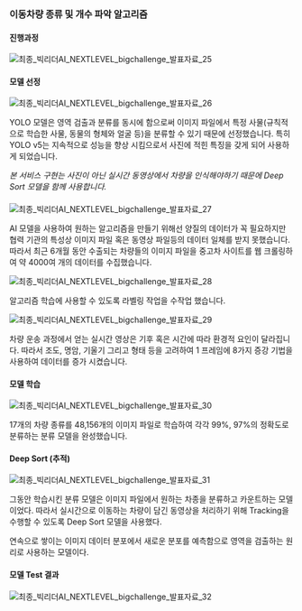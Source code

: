 ### 이동차량 종류 및 개수 파악 알고리즘 

#### 진행과정 
![최종_빅리더AI_NEXTLEVEL_bigchallenge_발표자료_25](https://user-images.githubusercontent.com/67791317/203755214-73003e96-8b95-493b-a638-1714bcadb4ba.jpg)

#### 모델 선정 
![최종_빅리더AI_NEXTLEVEL_bigchallenge_발표자료_26](https://user-images.githubusercontent.com/67791317/203755219-fc413129-eb2c-4753-9620-bc2bf4d3996c.jpg)

YOLO 모델은 영역 검출과 분류를 동시에 함으로써 이미지 파일에서 특정 사물(규칙적으로 학습한 사물, 동물의 형체와 얼굴 등)을 분류할 수 있기 때문에 선정했습니다. 특히 YOLO v5는 지속적으로 성능을 향상 시킴으로서 사진에 적힌 특징을 갖게 되어 사용하게 되었습니다. 

*본 서비스 구현는 사진이 아닌 실시간 동영상에서 차량을 인식해야하기 때문에 Deep Sort 모델을 함께 사용합니다.*

#### 
![최종_빅리더AI_NEXTLEVEL_bigchallenge_발표자료_27](https://user-images.githubusercontent.com/67791317/203755222-026f2a06-0c52-4535-8f8d-2f5804d42b48.jpg)

AI 모델을 사용하여 원하는 알고리즘을 만들기 위해선 양질의 데이터가 꼭 필요하지만 협력 기관의 특성상 이미지 파일 혹은 동영상 파일등의 데이터 일체를 받지 못했습니다. 따라서 최근 6개월 동안 수출되는 차량들의 이미지 파일을 중고차 사이트를 웹 크롤링하여 약 4000여 개의 데이터를 수집했습니다. 

![최종_빅리더AI_NEXTLEVEL_bigchallenge_발표자료_28](https://user-images.githubusercontent.com/67791317/203755227-8fdaceaa-c3f0-4443-ad07-f5a436999070.jpg)

알고리즘 학습에 사용할 수 있도록 라벨링 작업을 수작업 했습니다. 

![최종_빅리더AI_NEXTLEVEL_bigchallenge_발표자료_29](https://user-images.githubusercontent.com/67791317/203755232-64360086-961b-473d-826b-2bc98042bd1d.jpg)

차량 운송 과정에서 얻는 실시간 영상은 기후 혹은 시간에 따라 환경적 요인이 달라집니다. 따라서 조도, 명암, 기울기 그리고 형태 등을 고려하여 1 프레임에 8가지 증강 기법을 사용하여 데이터를 증가 시켰습니다. 

#### 모델 학습

![최종_빅리더AI_NEXTLEVEL_bigchallenge_발표자료_30](https://user-images.githubusercontent.com/67791317/203755236-714c6111-63f5-4963-a743-5b04df870482.jpg)

17개의 차량 종류를 48,156개의 이미지 파일로 학습하여 각각 99%, 97%의 정확도로 분류하는 분류 모델을 완성했습니다. 

#### Deep Sort (추적)

![최종_빅리더AI_NEXTLEVEL_bigchallenge_발표자료_31](https://user-images.githubusercontent.com/67791317/203755240-22c17c8d-2b74-4b8f-9e94-a2f7ca842487.jpg)

그동안 학습시킨 분류 모델은 이미지 파일에서 원하는 차종을 분류하고 카운트하는 모델이었다. 따라서 실시간으로 이동하는 차량이 담긴 동영상을 처리하기 위해 Tracking을 수행할 수 있도록 Deep Sort 모델을 사용했다.   

연속으로 쌓이는 이미지 데이터 분포에서 새로운 분포를 예측함으로 영역을 검출하는 원리로 사용하는 모델이다. 

#### 모델 Test 결과

![최종_빅리더AI_NEXTLEVEL_bigchallenge_발표자료_32](https://user-images.githubusercontent.com/67791317/203755242-20e50863-fd0d-49dc-8a09-1013b4b46957.jpg)